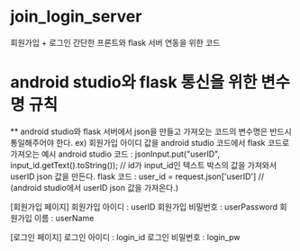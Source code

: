 # join_login_server
회원가입 + 로그인 간단한 프론트와 flask 서버 연동을 위한 코드

# android studio와 flask 통신을 위한 변수명 규칙
** android studio와 flask 서버에서 json을 만들고 가져오는 코드의 변수명은 반드시 통일해주어야 한다.
ex)     회원가입 아이디 값을 android studio 코드에서 flask 코드로 가져오는 예시
        android studio 코드 :  jsonInput.put("userID",  input_id.getText().toString()); // id가 input_id인 텍스트 박스의 값을 가져와서 userID json 값을 만든다. 
        flask 코드 :         user_id = request.json['userID'] // (android studio에서 userID json 값을 가져온다.)

[회원가입 페이지]
회원가입 아이디 : userID
회원가입 비밀번호 : userPassword
회원가입 이름 : userName

[로그인 페이지]
로그인 아이디 : login_id
로그인 비밀번호 : login_pw
